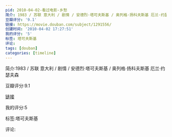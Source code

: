 ```yaml
---
pid: 2010-04-02-看过电影-乡愁
简介: 1983 / 苏联 意大利 / 剧情 / 安德烈·塔可夫斯基 / 奥列格·扬科夫斯基 厄兰·约瑟夫森
豆瓣评分: '9.1'
链接: https://movie.douban.com/subject/1291556/
创建时间: '2010-04-02 17:27:51'
我的评分: '5'
标签: 塔可夫斯基
评论:
tags: [douban]
categories: [timeline]
---
```

简介:1983 / 苏联 意大利 / 剧情 / 安德烈·塔可夫斯基 / 奥列格·扬科夫斯基 厄兰·约瑟夫森

豆瓣评分:9.1

[链接](https://movie.douban.com/subject/1291556/)

我的评分:5

标签:塔可夫斯基

评论:

